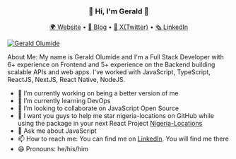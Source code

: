<h3 align="center">👋 Hi, I'm Gerald 🦊</h3>
<p align="center">
  <a href="https://gerald.vercel.app">🌍 Website</a> • 
  <a href="https://medium.com/@lucignation">📖 Blog</a> • 
  <a href="https://twitter.com/lucignation">📱 X(Twitter)</a> • 
  <a href="https://linkedin.com/in/geraldolumide">🗞️ LinkedIn</a>
</p>

[![Gerald Olumide](https://res.cloudinary.com/lucignation/image/upload/v1647345334/samples/gerald_lwfykx.jpg)](https://gerald.vercel.app)

<!--
**Lucignation/lucignation** is a ✨ _special_ ✨ repository because its `README.md` (this file) appears on your GitHub profile.

Here are some ideas to get you started:

-->
About Me: My name is Gerald Olumide and I'm a Full Stack Developer with 6+ experience on Frontend and 5+ experience on the Backend building scalable APIs and web apps. I've worked with JavaScript, TypeScript, ReactJS, NextJS, React Native, NodeJS.

- 🔭 I’m currently working on being a better version of me
- 🌱 I’m currently learning DevOps
- 👯 I’m looking to collaborate on JavaScript Open Source
- 🤔 I want you guys to help me star nigeria-locations on GitHub while using the package in your next React Project [Nigeria-Locations](https://www.npmjs.com/package/nigeria-locations)
- 💬 Ask me about JavaScript
- 📫 How to reach me: You can find me on [LinkedIn](https://linkedin.com/in/geraldolumide). You will find me there
- 😄 Pronouns: he/his/him
<!-- - ⚡ Fun fact: ... -->

